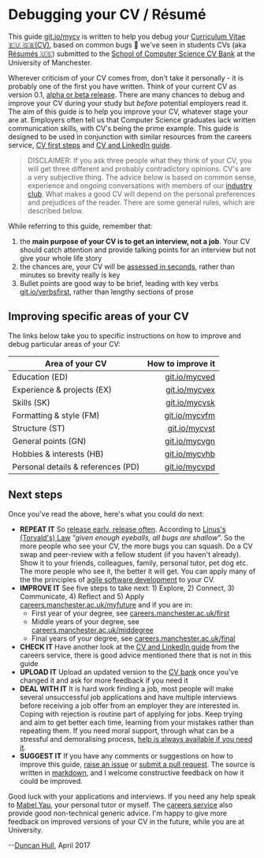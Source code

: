 # Debugging your CV / Résumé

This guide [git.io/mycv](http://git.io/mycv) is written to help you debug your [Curriculum Vitae 🇪🇺 🇬🇧(CV)](https://en.wikipedia.org/wiki/Curriculum_vitae), based on common bugs 🐛 we've seen in students CVs (aka [Résumés 🇺🇸](https://en.wikipedia.org/wiki/R%C3%A9sum%C3%A9))  submitted to the [School of Computer Science CV Bank](https://studentnet.cs.manchester.ac.uk/employment/industryclub/cvbank) at the University of Manchester.

Wherever criticism of your CV comes from, don't take it personally -  it is probably one of the first you have written. Think of your current CV as version 0.1, [alpha or beta release](https://en.wikipedia.org/wiki/Software_release_life_cycle). There are many chances to debug and improve your CV during your study but *before* potential employers read it. The aim of this guide is to help you improve your CV, whatever stage your are at. Employers often tell us that Computer Science graduates lack written communication skills, with CV's being the prime example. This guide is designed to be used in conjunction with similar resources from the careers service, [CV first steps](http://man.ac.uk/U1q7VI) and [CV and LinkedIn guide](http://man.ac.uk/6Ef90a).

> DISCLAIMER: If you ask three people what they think of your CV, you will get three different and probably contradictory opinions. CV's are a very subjective thing. The advice below is based on common sense, experience and ongoing conversations with members of our [industry club](http://www.cs.manchester.ac.uk/industry/club/). What makes a good CV will depend on the personal preferences and prejudices of the reader. There are some general rules, which are described below.

While referring to this guide, remember that:
1. the **main purpose of your CV is to get an interview, not a job**. Your CV should catch attention and provide talking points for an interview but not give your whole life story
2. the chances are, your CV will be [assessed in seconds](http://www.huffingtonpost.com/2012/03/23/resume-tips-for-post-50s_n_1372705.html), rather than minutes so brevity really is key
3. Bullet points are good way to be brief, leading with key verbs [git.io/verbsfirst](http://git.io/verbsfirst), rather than lengthy sections of prose

## Improving specific areas of your CV

The links below take you to specific instructions on how to improve and debug particular areas of your CV:

| Area of your CV                    | How to improve it            |
| -------------                      | --------------------:|
| Education (ED)                     | [git.io/mycved](http://git.io/mycved) |
| Experience & projects (EX)         | [git.io/mycvex](http://git.io/mycvex) |
| Skills (SK)                        | [git.io/mycvsk](http://git.io/mycvsk) |
| Formatting & style (FM)            | [git.io/mycvfm](http://git.io/mycvfm) |
| Structure (ST)                     | [git.io/mycvst](http://git.io/mycvst) |
| General points (GN)                | [git.io/mycvgn](http://git.io/mycvgn) |
| Hobbies & interests (HB)           | [git.io/mycvhb](http://git.io/mycvhb) |
| Personal details & references (PD) | [git.io/mycvpd](http://git.io/mycvpd) |

## Next steps

Once you've read the above, here's what you could do next:

* **REPEAT IT** So [release early, release often](https://en.wikipedia.org/wiki/Release_early,_release_often). According to [Linus's (Torvald's) Law](https://en.wikipedia.org/wiki/Linus%27s_Law) “*given enough eyeballs, all bugs are shallow*”. So the more people who see your CV, the more bugs you can squash. Do a CV swap and peer-review with a fellow student (if you haven't already). Show it to your friends, colleagues, family, personal tutor, pet dog etc. The more people who see it, the better it will get. You can apply many of the the principles of [agile software development](https://en.wikipedia.org/wiki/Agile_software_development) to your CV.
* **IMPROVE IT** See five steps to take next: 1) Explore, 2) Connect, 3) Communicate, 4) Reflect and 5) Apply [careers.manchester.ac.uk/myfuture](http://www.careers.manchester.ac.uk/myfuture/) and if you are in:
  * First year of your degree, see [careers.manchester.ac.uk/first](http://www.careers.manchester.ac.uk/first/)
  * Middle years of your degree, see  [careers.manchester.ac.uk/middegree](http://www.careers.manchester.ac.uk/middegree/)
  * Final years of your degree, see [careers.manchester.ac.uk/final](http://www.careers.manchester.ac.uk/final/)
* **CHECK IT** Have another look at the [CV and LinkedIn guide](http://man.ac.uk/6Ef90a) from the careers service, there is good advice mentioned there that is not in this guide
* **UPLOAD IT** Upload an updated version to the [CV bank](https://studentnet.cs.manchester.ac.uk/employment/industryclub/cvbank) once you've changed it and ask for more feedback if you need it
* **DEAL WITH IT** It is hard work finding a job, most people will make several unsuccessful job applications and have multiple interviews before receiving a job offer from an employer they are interested in. Coping with rejection is routine part of applying for jobs. Keep trying and aim to get better each time, learning from your mistakes rather than repeating them. If you need moral support, through what can be a stressful and demoralising process, [help is always available if you need it](http://www.cs.manchester.ac.uk/study/news/full-article/?articleid=4558).
* **SUGGEST IT** If you have any comments or suggestions on how to improve this guide, [raise an issue](https://github.com/dullhunk/book/issues) or [submit a pull request](https://github.com/dullhunk/book/compare). The source is written in [markdown](https://en.wikipedia.org/wiki/Markdown), and I welcome constructive feedback on how it could be improved.

Good luck with your applications and interviews. If you need any help speak to [Mabel Yau](https://www.linkedin.com/pub/mabel-yau/26/152/a5), your personal tutor or myself. The [careers service](http://www.careers.manchester.ac.uk/services/guidance/) also provide good non-technical generic advice. I'm happy to give more feedback on improved versions of your CV in the future, while you are at University.

--[Duncan Hull](http://www.cs.man.ac.uk/~hulld), April 2017
